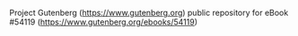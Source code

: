 Project Gutenberg (https://www.gutenberg.org) public repository for
eBook #54119 (https://www.gutenberg.org/ebooks/54119)
